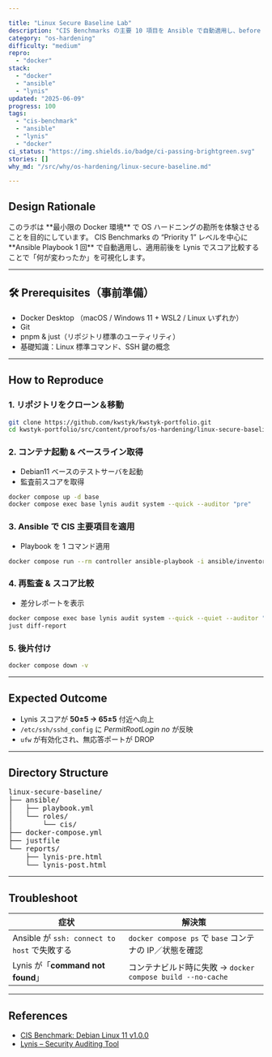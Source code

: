 ```yaml
---

title: "Linux Secure Baseline Lab"
description: "CIS Benchmarks の主要 10 項目を Ansible で自動適用し、before / after を監査レポートで比較するラボ"
category: "os-hardening"
difficulty: "medium"
repro:
  - "docker"
stack:
  - "docker"
  - "ansible"
  - "lynis"
updated: "2025-06-09"
progress: 100
tags:
  - "cis-benchmark"
  - "ansible"
  - "lynis"
  - "docker"
ci_status: "https://img.shields.io/badge/ci-passing-brightgreen.svg"
stories: []
why_md: "/src/why/os-hardening/linux-secure-baseline.md"

---
```


## Design Rationale

<div class="my-4 border-l-4 p-4 rounded bg-blue-800 border-blue-500 text-white">
このラボは **最小限の Docker 環境** で OS ハードニングの勘所を体験させることを目的にしています。  
CIS Benchmarks の “Priority 1” レベルを中心に **Ansible Playbook 1 回** で自動適用し、適用前後を Lynis でスコア比較することで「何が変わったか」を可視化します。
</div>

---

## 🛠️ Prerequisites（事前準備）

- Docker Desktop （macOS / Windows 11 + WSL2 / Linux いずれか）
- Git
- pnpm & just（リポジトリ標準のユーティリティ）
- 基礎知識：Linux 標準コマンド、SSH 鍵の概念

---

## How to Reproduce

### 1. リポジトリをクローン＆移動

```bash
git clone https://github.com/kwstyk/kwstyk-portfolio.git
cd kwstyk-portfolio/src/content/proofs/os-hardening/linux-secure-baseline
```

### 2. コンテナ起動 & ベースライン取得
- Debian11 ベースのテストサーバを起動
- 監査前スコアを取得

```bash
docker compose up -d base
docker compose exec base lynis audit system --quick --auditor "pre"
```

### 3. Ansible で CIS 主要項目を適用
- Playbook を 1 コマンド適用
```bash
docker compose run --rm controller ansible-playbook -i ansible/inventory ansible/playbook.yml
```

### 4. 再監査 & スコア比較
- 差分レポートを表示
```bash
docker compose exec base lynis audit system --quick --quiet --auditor "post"
just diff-report
```

### 5. 後片付け

```bash
docker compose down -v
```

---

## Expected Outcome

- Lynis スコアが **50±5 → 65±5** 付近へ向上  
- `/etc/ssh/sshd_config` に *PermitRootLogin no* が反映  
- `ufw` が有効化され、無応答ポートが DROP

---

## Directory Structure

<div class="my-6 p-4 bg-gray-800 text-white rounded font-mono text-sm overflow-x-auto">
<pre>
linux-secure-baseline/
├── ansible/
│   ├── playbook.yml
│   └── roles/
│       └── cis/
├── docker-compose.yml
├── justfile
└── reports/
    ├── lynis-pre.html
    └── lynis-post.html
</pre>
</div>

---

## Troubleshoot

| 症状                                         | 解決策                                           |
|--------------------------------------------|------------------------------------------------|
| Ansible が `ssh: connect to host` で失敗する | `docker compose ps` で `base` コンテナの IP／状態を確認 |
| Lynis が「**command not found**」            | コンテナビルド時に失敗 → `docker compose build --no-cache` |

---

## References

- [CIS Benchmark: Debian Linux 11 v1.0.0](https://www.cisecurity.org/)
- [Lynis – Security Auditing Tool](https://github.com/CISOfy/lynis)
